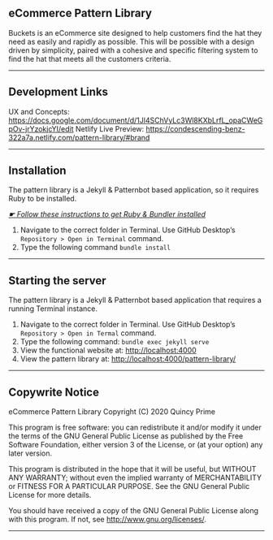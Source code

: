## eCommerce Pattern Library

Buckets is an eCommerce site designed to help customers find the hat they need as easily and rapidly as possible. This will be possible with a design driven by simplicity, paired with a cohesive and specific filtering system to find the hat that meets all the customers criteria.

---

## Development Links

UX and Concepts: https://docs.google.com/document/d/1Jl4SChVyLc3Wl8KXbLrfL_opaCWeGpOv-jrYzokjcYI/edit
Netlify Live Preview: https://condescending-benz-322a7a.netlify.com/pattern-library/#brand

---

## Installation

The pattern library is a Jekyll & Patternbot based application, so it requires Ruby to be installed.

[*☛ Follow these instructions to get Ruby & Bundler installed*](https://learn-the-web.algonquindesign.ca/courses/web-dev-4/install-more-developer-tools/)

1. Navigate to the correct folder in Terminal. Use GitHub Desktop’s `Repository > Open in Terminal` command.
2. Type the following command `bundle install`

---

## Starting the server

The pattern library is a Jekyll & Patternbot based application that requires a running Terminal instance.

1. Navigate to the correct folder in Terminal. Use GitHub Desktop’s `Repository > Open in Termal` command.
2. Type the following command: `bundle exec jekyll serve`
3. View the functional website at: [http://localhost:4000](http://localhost:4000)
4. View the pattern library at: [http://localhost:4000/pattern-library/](http://localhost:4000/pattern-library/)

---

## Copywrite Notice

eCommerce Pattern Library
Copyright (C) 2020  Quincy Prime

This program is free software: you can redistribute it and/or modify
it under the terms of the GNU General Public License as published by
the Free Software Foundation, either version 3 of the License, or
(at your option) any later version.

This program is distributed in the hope that it will be useful,
but WITHOUT ANY WARRANTY; without even the implied warranty of
MERCHANTABILITY or FITNESS FOR A PARTICULAR PURPOSE.  See the
GNU General Public License for more details.

You should have received a copy of the GNU General Public License
along with this program.  If not, see <http://www.gnu.org/licenses/>.

---
